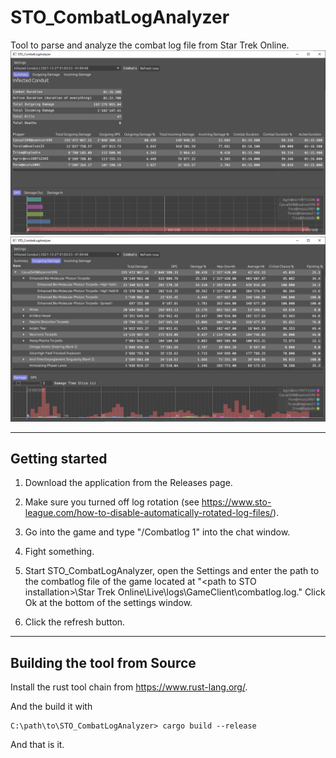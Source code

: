 # STO_CombatLogAnalyzer
Tool to parse and analyze the combat log file from Star Trek Online.
![Summary Tab](images/summary_tab.png) ![Summary Tab](images/damage_tab.png)

---
## Getting started
1. Download the application from the Releases page.

2. Make sure you turned off log rotation (see https://www.sto-league.com/how-to-disable-automatically-rotated-log-files/).

3. Go into the game and type "/Combatlog 1" into the chat window.
   
4. Fight something.

5. Start STO_CombatLogAnalyzer, open the Settings and enter the path to the combatlog file of the game located at "\<path to STO installation\>\Star Trek Online\Live\logs\GameClient\combatlog.log."
Click Ok at the bottom of the settings window.

6. Click the refresh button.

---
## Building the tool from Source
Install the rust tool chain from https://www.rust-lang.org/.

And the build it with

```
C:\path\to\STO_CombatLogAnalyzer> cargo build --release
```

And that is it.

